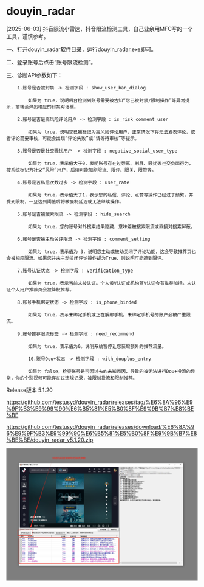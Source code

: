 # douyin_radar
[2025-06-03] 抖音限流小雷达，抖音限流检测工具，自己业余用MFC写的一个工具，谨慎参考。



一、打开douyin_radar软件目录，运行douyin_radar.exe即可。


二、登录账号后点击“账号限流检测”。


三、诊断API参数如下：

		1.账号是否被封禁 -> 检测字段 : show_user_ban_dialog 
  
			如果为 true，说明后台检测到账号需要被告知“您已被封禁/限制操作”等异常提示，前端会弹出相应的封禁对话框。
   
		2.账号是否是高风险评论用户 -> 检测字段 : is_risk_comment_user 
  
			如果为 true，说明您已被标记为高风险评论用户，正常情况下将无法发表评论，或者评论需要审核，可能会出现“评论失败”或“请等待审核”等提示。
   
		3.账号是否是社交骚扰用户 -> 检测字段 : negative_social_user_type 
  
			如果为 true，表示值大于0，表明账号存在过辱骂、刷屏、骚扰等社交负面行为，被系统标记为社交“风险”用户，后续可能加剧限流、限评、限关、限赞等。
   
		4.账号是否私信次数过多 -> 检测字段 : user_rate 
  
			如果为 true，表示值大于1，表示您的私信、评论、点赞等操作已经过于频繁，并受到限制，一旦达到阈值后将被强制延迟或无法继续操作。
   
		5.账号是否被搜索限流 -> 检测字段 : hide_search 
  
			如果为 true，您的账号对外搜索结果隐藏，意味着被搜索限流或直接对搜索屏蔽。
   
		6.账号是否被主动关评限流 -> 检测字段 : comment_setting 
  
			如果为 true，表示值为 3，说明您主动或被动关闭了评论功能，这会导致推荐页也会被相应限流。如果您并未主动关闭评论操作却为True，则说明可能遭到限评。
   
		7.账号认证状态 -> 检测字段 : verification_type 
  
			如果为 true，表示当前未被认证。个人黄V认证或机构蓝V认证会有推荐加持。未认证个人用户推荐页会被降权推荐。
   
		8.账号手机绑定状态 -> 检测字段 : is_phone_binded 
  
			如果为 true，表示未绑定手机或正在解绑手机。未绑定手机号的账户会被严重限流。
   
		9.账号推荐限流标签 -> 检测字段 : need_recommend
  
		 	如果为 true，表示值为0。说明系统暂停让您获取额外的推荐流量。
    
	        10.账号Dou+状态 -> 检测字段 : with_douplus_entry
	 
	 		如果为 false，检查账号是否因过去的未知原因，导致的被无法进行Dou+投流的异常，你的个别视频可能存在过违规记录，被限制投流和限制推荐。


Release版本 5.1.20
    
https://github.com/testusyd/douyin_radar/releases/tag/%E6%8A%96%E9%9F%B3%E9%99%90%E6%B5%81%E5%B0%8F%E9%9B%B7%E8%BE%BE

https://github.com/testusyd/douyin_radar/releases/download/%E6%8A%96%E9%9F%B3%E9%99%90%E6%B5%81%E5%B0%8F%E9%9B%B7%E8%BE%BE/douyin_radar_v5.1.20.zip


    
![抖音限流检测](使用说明/使用说明.png "抖音限流检测")
